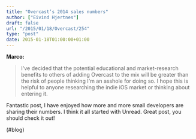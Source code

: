 ```yaml
---
title: "Overcast’s 2014 sales numbers"
author: ["Eivind Hjertnes"]
draft: false
url: "/2015/01/18/Overcast/254"
type: "post"
date: 2015-01-18T01:00:00+01:00
---
```


**Marco:**

> I've decided that the potential educational and market-research
> benefits to others of adding Overcast to the mix will be greater than
> the risk of people thinking I'm an asshole for doing so. I hope this
> is helpful to anyone researching the indie iOS market or thinking
> about entering it.

Fantastic post, I have enjoyed how more and more small developers are
sharing their numbers. I think it all started with Unread. Great post,
you should check it out!

(#blog)

